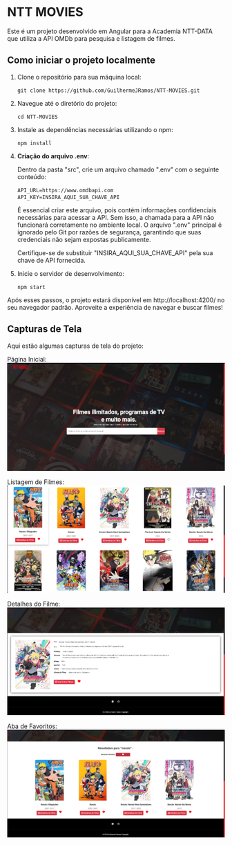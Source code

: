 # NTT MOVIES

Este é um projeto desenvolvido em Angular para a Academia NTT-DATA que utiliza a API OMDb para pesquisa e listagem de filmes.

## Como iniciar o projeto localmente

1. Clone o repositório para sua máquina local:

    ```
    git clone https://github.com/GuilhermeJRamos/NTT-MOVIES.git
    ```

2. Navegue até o diretório do projeto:

    ```
    cd NTT-MOVIES
    ```

3. Instale as dependências necessárias utilizando o npm:

    ```
    npm install
    ```

4. **Criação do arquivo .env**: 

    Dentro da pasta "src", crie um arquivo chamado ".env" com o seguinte conteúdo:

    ```
    API_URL=https://www.omdbapi.com
    API_KEY=INSIRA_AQUI_SUA_CHAVE_API
    ```

    É essencial criar este arquivo, pois contém informações confidenciais necessárias para acessar a API. Sem isso, a chamada para a API não funcionará corretamente no ambiente local. O arquivo ".env" principal é ignorado pelo Git por razões de segurança, garantindo que suas credenciais não sejam expostas publicamente.

    Certifique-se de substituir "INSIRA_AQUI_SUA_CHAVE_API" pela sua chave de API fornecida.

5. Inicie o servidor de desenvolvimento:

    ```
    npm start
    ```

Após esses passos, o projeto estará disponível em http://localhost:4200/ no seu navegador padrão. Aproveite a experiência de navegar e buscar filmes!

## Capturas de Tela

Aqui estão algumas capturas de tela do projeto:

Página Inicial:
![Página Inicial](./src/assets/home-img-README.png/)


Listagem de Filmes:
![Listagem de Filmes](./src/assets/movie-list-README.png/)



Detalhes do Filme:
![Detalhes do Filme](./src/assets/movie-detail-README.png/)

Aba de Favoritos:
![Aba de Favoritos](./src/assets/favorites-README.png/)



